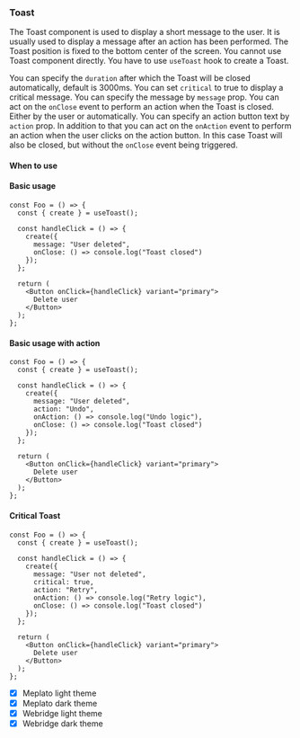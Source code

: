 ### Toast

The Toast component is used to display a short message to the user. It is usually used to display a message after an action has been performed.
The Toast position is fixed to the bottom center of the screen.
You cannot use Toast component directly. You have to use `useToast` hook to create a Toast.

You can specify the `duration` after which the Toast will be closed automatically, default is 3000ms.
You can set `critical` to true to display a critical message.
You can specify the message by `message` prop.
You can act on the `onClose` event to perform an action when the Toast is closed. Either by the user or automatically.
You can specify an action button text by `action` prop. In addition to that you can act on the `onAction` event to perform an action when the user clicks on the action button. In this case Toast will also be closed, but without the `onClose` event being triggered.

#### When to use

#### Basic usage

```tsx
const Foo = () => {
  const { create } = useToast();

  const handleClick = () => {
    create({
      message: "User deleted",
      onClose: () => console.log("Toast closed")
    });
  };

  return (
    <Button onClick={handleClick} variant="primary">
      Delete user
    </Button>
  );
};
```

#### Basic usage with action

```tsx
const Foo = () => {
  const { create } = useToast();

  const handleClick = () => {
    create({
      message: "User deleted",
      action: "Undo",
      onAction: () => console.log("Undo logic"),
      onClose: () => console.log("Toast closed")
    });
  };

  return (
    <Button onClick={handleClick} variant="primary">
      Delete user
    </Button>
  );
};
```

#### Critical Toast

```tsx
const Foo = () => {
  const { create } = useToast();

  const handleClick = () => {
    create({
      message: "User not deleted",
      critical: true,
      action: "Retry",
      onAction: () => console.log("Retry logic"),
      onClose: () => console.log("Toast closed")
    });
  };

  return (
    <Button onClick={handleClick} variant="primary">
      Delete user
    </Button>
  );
};
```

- [x] Meplato light theme
- [x] Meplato dark theme
- [x] Webridge light theme
- [x] Webridge dark theme

